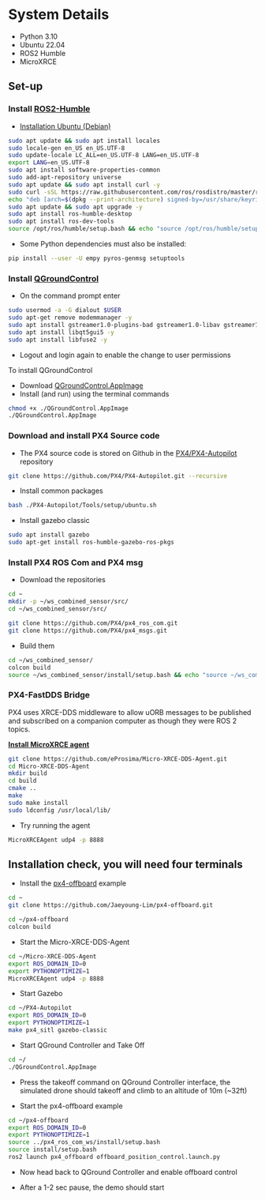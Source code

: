 # System Details

- Python 3.10
- Ubuntu 22.04
- ROS2 Humble
- MicroXRCE

## Set-up

### Install [ROS2-Humble](https://docs.ros.org/en/humble/index.html#)

- [Installation Ubuntu (Debian)](https://docs.ros.org/en/humble/Installation/Ubuntu-Install-Debians.html)

``` bash
sudo apt update && sudo apt install locales
sudo locale-gen en_US en_US.UTF-8
sudo update-locale LC_ALL=en_US.UTF-8 LANG=en_US.UTF-8
export LANG=en_US.UTF-8
sudo apt install software-properties-common
sudo add-apt-repository universe
sudo apt update && sudo apt install curl -y
sudo curl -sSL https://raw.githubusercontent.com/ros/rosdistro/master/ros.key -o /usr/share/keyrings/ros-archive-keyring.gpg
echo "deb [arch=$(dpkg --print-architecture) signed-by=/usr/share/keyrings/ros-archive-keyring.gpg] http://packages.ros.org/ros2/ubuntu $(. /etc/os-release && echo $UBUNTU_CODENAME) main" | sudo tee /etc/apt/sources.list.d/ros2.list > /dev/null
sudo apt update && sudo apt upgrade -y
sudo apt install ros-humble-desktop
sudo apt install ros-dev-tools
source /opt/ros/humble/setup.bash && echo "source /opt/ros/humble/setup.bash" >> .bashrc
```

- Some Python dependencies must also be installed:

```bash
pip install --user -U empy pyros-genmsg setuptools
```

### Install [QGroundControl](https://docs.qgroundcontrol.com/master/en/getting_started/download_and_install.html)

- On the command prompt enter

``` bash
sudo usermod -a -G dialout $USER
sudo apt-get remove modemmanager -y
sudo apt install gstreamer1.0-plugins-bad gstreamer1.0-libav gstreamer1.0-gl -y
sudo apt install libqt5gui5 -y
sudo apt install libfuse2 -y
```

- Logout and login again to enable the change to user permissions

To install QGroundControl

- Download [QGroundControl.AppImage](https://d176tv9ibo4jno.cloudfront.net/latest/QGroundControl.AppImage)
- Install (and run) using the terminal commands

``` bash
chmod +x ./QGroundControl.AppImage
./QGroundControl.AppImage
```

### Download and install PX4 Source code

- The PX4 source code is stored on Github in the [PX4/PX4-Autopilot](https://github.com/PX4/PX4-Autopilot) repository

``` bash
git clone https://github.com/PX4/PX4-Autopilot.git --recursive
```

- Install common packages

``` bash
bash ./PX4-Autopilot/Tools/setup/ubuntu.sh
```

- Install gazebo classic

```bash
sudo apt install gazebo
sudo apt-get install ros-humble-gazebo-ros-pkgs
```

### Install PX4 ROS Com and PX4 msg

- Download the repositories

``` bash
cd ~
mkdir -p ~/ws_combined_sensor/src/
cd ~/ws_combined_sensor/src/
```

``` bash
git clone https://github.com/PX4/px4_ros_com.git
git clone https://github.com/PX4/px4_msgs.git
```

- Build them

``` bash
cd ~/ws_combined_sensor/
colcon build
source ~/ws_combined_sensor/install/setup.bash && echo "source ~/ws_combined_sensor/install/setup.bash" >> .bashrc
```

### PX4-FastDDS Bridge

PX4 uses XRCE-DDS middleware to allow uORB messages to be published and subscribed on a companion computer as though they were ROS 2 topics.

**[Install MicroXRCE agent](https://micro-xrce-dds.docs.eprosima.com/en/stable/agent.html)**

``` bash
git clone https://github.com/eProsima/Micro-XRCE-DDS-Agent.git
cd Micro-XRCE-DDS-Agent
mkdir build
cd build
cmake ..
make
sudo make install
sudo ldconfig /usr/local/lib/
```

- Try running the agent

``` bash
MicroXRCEAgent udp4 -p 8888
```

## Installation check, you will need four terminals

- Install the [px4-offboard](https://github.com/Jaeyoung-Lim/px4-offboard) example

``` bash
cd ~
git clone https://github.com/Jaeyoung-Lim/px4-offboard.git
```

``` bash
cd ~/px4-offboard
colcon build
```

- Start the Micro-XRCE-DDS-Agent

``` bash
cd ~/Micro-XRCE-DDS-Agent
export ROS_DOMAIN_ID=0
export PYTHONOPTIMIZE=1
MicroXRCEAgent udp4 -p 8888
```

- Start Gazebo

``` bash
cd ~/PX4-Autopilot
export ROS_DOMAIN_ID=0
export PYTHONOPTIMIZE=1
make px4_sitl gazebo-classic
```

- Start QGround Controller and Take Off

``` bash
cd ~/
./QGroundControl.AppImage
```

- Press the takeoff command on QGround Controller interface, the simulated drone should takeoff and climb to an altitude of 10m (~32ft)

- Start the px4-offboard example

``` bash
cd ~/px4-offboard
export ROS_DOMAIN_ID=0
export PYTHONOPTIMIZE=1
source ../px4_ros_com_ws/install/setup.bash
source install/setup.bash
ros2 launch px4_offboard offboard_position_control.launch.py
```

- Now head back to QGround Controller and enable offboard control

- After a 1-2 sec pause, the demo should start
